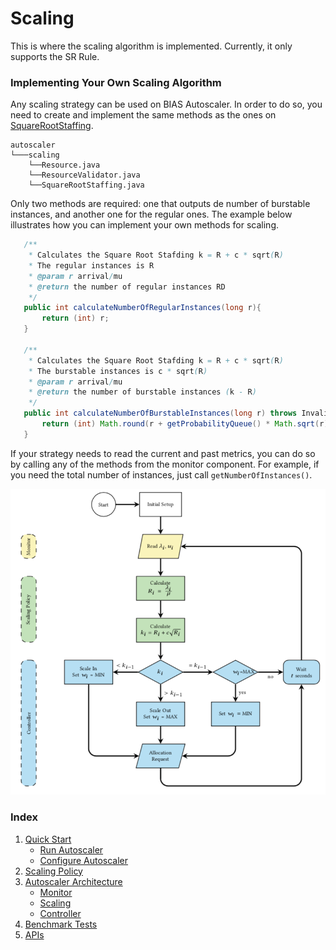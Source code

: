 # Scaling 
This is where the scaling algorithm is implemented. Currently, it only supports the SR Rule.

### Implementing Your Own Scaling Algorithm
Any scaling strategy can be used on BIAS Autoscaler. In order to do so, you need to create
and implement the same methods as the ones on [SquareRootStaffing](https://github.com/bias-cloud/BIAS-Autoscaler/blob/main/src/main/java/com/jaimedantas/autoscaler/scaling/SquareRootStaffing.java).
```
autoscaler
└───scaling
    └──Resource.java
    └──ResourceValidator.java
    └──SquareRootStaffing.java
```
Only two methods are required: one that outputs de number of burstable instances, and 
another one for the regular ones. The example below illustrates how you can implement your own methods for scaling. 
 
 ```java
    /**
     * Calculates the Square Root Stafding k = R + c * sqrt(R)
     * The regular instances is R
     * @param r arrival/mu
     * @return the number of regular instances RD
     */
    public int calculateNumberOfRegularInstances(long r){
        return (int) r;
    }

    /**
     * Calculates the Square Root Stafding k = R + c * sqrt(R)
     * The burstable instances is c * sqrt(R)
     * @param r arrival/mu
     * @return the number of burstable instances (k - R)
     */
    public int calculateNumberOfBurstableInstances(long r) throws InvalidProbabilityQueueException {
        return (int) Math.round(r + getProbabilityQueue() * Math.sqrt(r));
    }
```
If your strategy needs to read the current and past metrics, you can do so by calling any of the methods 
from the monitor component. For example, if you need the total number of instances, just call `getNumberOfInstances()`.

![](../img/BIAS_flowchart.png)

### Index

1. [Quick Start](../src/1-quick-start.md)
   - [Run Autoscaler](../src/1-1-run.md)
   - [Configure Autoscaler](../src/1-2-configure.md)
2. [Scaling Policy](../src/2-scaling-policy.md)
3. [Autoscaler Architecture](../src/3-architecture.md)
   - [Monitor](../src/3-1-monitor.md)
   - [Scaling](../src/3-2-scaling.md)
   - [Controller](../src/3-3-controller.md)
4. [Benchmark Tests](../src/4-benchmark-tests.md)
5. [APIs](../src/5-apis.md)
